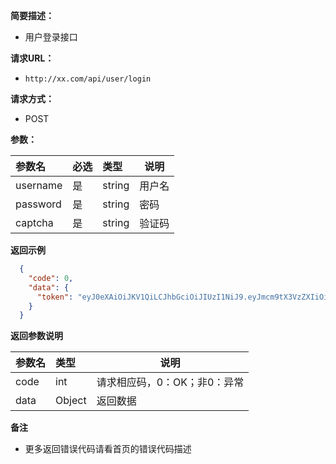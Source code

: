 **简要描述：** 

- 用户登录接口

**请求URL：** 
- ` http://xx.com/api/user/login `
  
**请求方式：**
- POST 

**参数：** 

|参数名|必选|类型|说明|
|:----    |:---|:----- |-----   |
|username |是  |string |用户名   |
|password |是  |string | 密码    |
|captcha |是  |string | 验证码    |

 **返回示例**

```json
  {
    "code": 0,
    "data": {
      "token": "eyJ0eXAiOiJKV1QiLCJhbGciOiJIUzI1NiJ9.eyJmcm9tX3VzZXIiOiJCIiwidGFyZ2V0X3VzZXIiOi.rSWamyAYwuHCo7IFAgd1oRpSP7nzL7BF5t7ItqpKViM"
    }
  }
```

 **返回参数说明** 

|参数名|类型|说明|
|:-----  |:-----|-----                           |
|code |int   |请求相应码，0：OK；非0：异常  |
|data |Object   |返回数据  |

 **备注** 

- 更多返回错误代码请看首页的错误代码描述